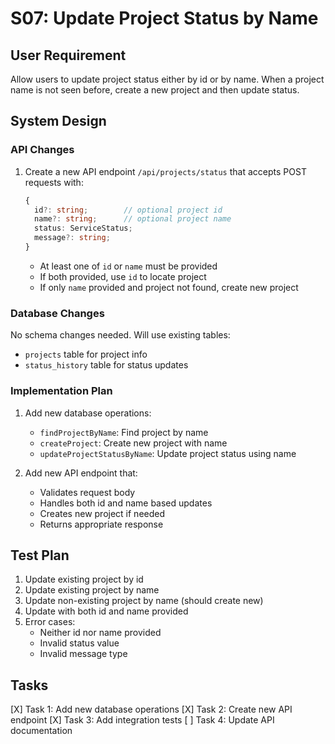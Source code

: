 # S07: Update Project Status by Name

## User Requirement
Allow users to update project status either by id or by name. When a project name is not seen before, create a new project and then update status.

## System Design

### API Changes
1. Create a new API endpoint `/api/projects/status` that accepts POST requests with:
   ```typescript
   {
     id?: string;        // optional project id
     name?: string;      // optional project name
     status: ServiceStatus;
     message?: string;
   }
   ```
   - At least one of `id` or `name` must be provided
   - If both provided, use `id` to locate project
   - If only `name` provided and project not found, create new project

### Database Changes
No schema changes needed. Will use existing tables:
- `projects` table for project info
- `status_history` table for status updates

### Implementation Plan
1. Add new database operations:
   - `findProjectByName`: Find project by name
   - `createProject`: Create new project with name
   - `updateProjectStatusByName`: Update project status using name

2. Add new API endpoint that:
   - Validates request body
   - Handles both id and name based updates
   - Creates new project if needed
   - Returns appropriate response

## Test Plan
1. Update existing project by id
2. Update existing project by name
3. Update non-existing project by name (should create new)
4. Update with both id and name provided
5. Error cases:
   - Neither id nor name provided
   - Invalid status value
   - Invalid message type

## Tasks
[X] Task 1: Add new database operations
[X] Task 2: Create new API endpoint
[X] Task 3: Add integration tests
[ ] Task 4: Update API documentation